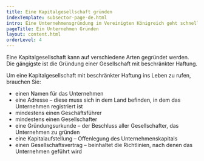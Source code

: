 ```yaml
---
title: Eine Kapitalgesellschaft gründen
indexTemplate: subsector-page-de.html
intro: Eine Unternehmensgründung im Vereinigten Königreich geht schnell und einfach. Mit der Gründung einer Kapitalgesellschaft machen Sie Ihr Unternehmen zu einer eigenen juristischen Person. 
pageTitle: Ein Unternehmen Gründen
layout: content.html
orderLevel: 4
---
```


Eine Kapitalgesellschaft kann auf verschiedene Arten gegründet werden. Die gängigste ist die Gründung einer Gesellschaft mit beschränkter Haftung.

Um eine Kapitalgesellschaft mit beschränkter Haftung ins Leben zu rufen, brauchen Sie: 

-	einen Namen für das Unternehmen
-	eine Adresse – diese muss sich in dem Land befinden, in dem das Unternehmen registriert ist
-	mindestens einen Geschäftsführer
-	mindestens einen Gesellschafter
-	eine Gründungsurkunde – der Beschluss aller Gesellschafter, das Unternehmen zu gründen
-	eine Kapitalaufstellung – Offenlegung des Unternehmenskapitals
-	einen Gesellschaftsvertrag – beinhaltet die Richtlinien, nach denen das Unternehmen geführt wird

